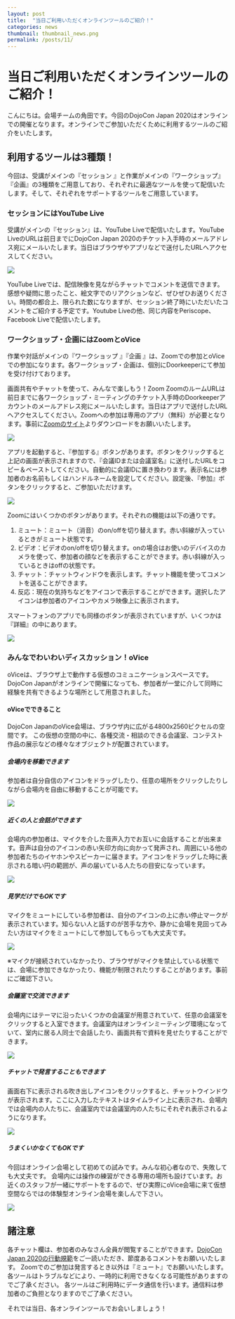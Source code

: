 ```yaml
---
layout: post
title:  "当日ご利用いただくオンラインツールのご紹介！"
categories: news
thumbnail: thumbnail_news.png
permalink: /posts/11/
---
```


# 当日ご利用いただくオンラインツールのご紹介！


こんにちは。会場チームの角田です。今回のDojoCon Japan 2020はオンラインでの開催となります。オンラインでご参加いただくために利用するツールのご紹介をいたします。

## 利用するツールは3種類！

今回は、受講がメインの『セッション 』と作業がメインの『ワークショップ』『企画』の3種類をご用意しており、それぞれに最適なツールを使って配信いたします。そして、それぞれをサポートするツールをご用意しています。

### セッションにはYouTube Live

受講がメインの『セッション』は、YouTube Liveで配信いたします。YouTube LiveのURLは前日までにDojoCon Japan 2020のチケット入手時のメールアドレス宛にメールいたします。当日はブラウザやアプリなどで送付したURLへアクセスしてください。

![](/img/post/11/1.png)


YouTube Liveでは、配信映像を見ながらチャットでコメントを送信できます。感想や疑問に思ったこと、絵文字でのリアクションなど、ぜひぜひお送りください。時間の都合上、限られた数になりますが、セッション終了時にいただいたコメントをご紹介する予定です。Youtube Liveの他、同じ内容をPeriscope、Facebook Liveで配信いたします。

### ワークショップ・企画にはZoomとoVice

作業や対話がメインの『ワークショップ 』『企画 』は、Zoomでの参加とoViceでの参加になります。各ワークショップ・企画は、個別にDoorkeeperにて参加を受け付けております。

画面共有やチャットを使って、みんなで楽しもう！Zoom
ZoomのルームURLは前日までに各ワークショップ・ミーティングのチケット入手時のDoorkeeperアカウントのメールアドレス宛にメールいたします。当日はアプリで送付したURLへアクセスしてください。Zoomへの参加は専用のアプリ（無料）が必要となります。事前に[Zoomのサイト](https://zoom.us/)よりダウンロードをお願いいたします。

![](/img/post/11/2.png)


アプリを起動すると、『参加する』ボタンがあります。ボタンをクリックすると上記の画面が表示されますので、『会議IDまたは会議室名』に送付したURLをコピー＆ペーストしてください。自動的に会議IDに置き換わります。表示名には参加者のお名前もしくはハンドルネームを設定してください。設定後、『参加』ボタンをクリックすると、ご参加いただけます。

![](/img/post/11/3.png)

Zoomにはいくつかのボタンがあります。それぞれの機能は以下の通りです。

1. ミュート：ミュート（消音）のon/offを切り替えます。赤い斜線が入っているときがミュート状態です。
2. ビデオ：ビデオのon/offを切り替えます。onの場合はお使いのデバイスのカメラを使って、参加者の顔などを表示することができます。赤い斜線が入っているときはoffの状態です。
3. チャット：チャットウィンドウを表示します。チャット機能を使ってコメントを送ることができます。
4. 反応：現在の気持ちなどをアイコンで表示することができます。選択したアイコンは参加者のアイコンやカメラ映像上に表示されます。


スマートフォンのアプリでも同様のボタンが表示されていますが、いくつかは『詳細』の中にあります。

![](/img/post/11/4.png)

### みんなでわいわいディスカッション！oVice

oViceは、ブラウザ上で動作する仮想のコミュニケーションスペースです。
DojoCon Japanがオンラインで開催になっても、参加者が一堂に介して同時に経験を共有できるような場所として用意されました。

#### oViceでできること

DojoCon JapanのoVice会場は、ブラウザ内に広がる4800x2560ピクセルの空間です。
この仮想の空間の中に、各種交流・相談のできる会議室、コンテスト作品の展示などの様々なオブジェクトが配置されています。

##### 会場内を移動できます

参加者は自分自信のアイコンをドラッグしたり、任意の場所をクリックしたりしながら会場内を自由に移動することが可能です。

![](/img/post/11/5.png)

##### 近くの人と会話ができます

会場内の参加者は、マイクを介した音声入力でお互いに会話することが出来ます。音声は自分のアイコンの赤い矢印方向に向かって発声され、周囲にいる他の参加者たちのイヤホンやスピーカーに届きます。アイコンをドラッグした時に表示される暗い円の範囲が、声の届いている人たちの目安になっています。

![](/img/post/11/6.png)

##### 見学だけでもOKです

マイクをミュートにしている参加者は、自分のアイコンの上に赤い停止マークが表示されています。知らない人と話すのが苦手な方や、静かに会場を見回ってみたい方はマイクをミュートにして参加してもらっても大丈夫です。

![](/img/post/11/7.png)

※マイクが接続されていなかったり、ブラウザがマイクを禁止している状態では、会場に参加できなかったり、機能が制限されたりすることがあります。事前にご確認下さい。

##### 会議室で交流できます

会場内にはテーマに沿ったいくつかの会議室が用意されていて、任意の会議室をクリックすると入室できます。会議室内はオンラインミーティング環境になっていて、室内に居る人同士で会話したり、画面共有で資料を見せたりすることができます。

![](/img/post/11/8.png)

##### チャットで発言することもできます

画面右下に表示される吹き出しアイコンをクリックすると、チャットウインドウが表示されます。ここに入力したテキストはタイムライン上に表示され、会場内では会場内の人たちに、会議室内では会議室内の人たちにそれぞれ表示されるようになります。

![](/img/post/11/9.png)

##### うまくいかなくてもOKです

今回はオンライン会場として初めての試みです。みんな初心者なので、失敗しても大丈夫です。 会場内には操作の練習ができる専用の場所も設けています。お近くのスタッフが一緒にサポートをするので、ぜひ実際にoVice会場に来て仮想空間ならではの体験型オンライン会場を楽しんで下さい。

![](/img/post/11/10.png)

## 諸注意

各チャット欄は、参加者のみなさん全員が閲覧することができます。[DojoCon Japan 2020の行動規範](https://dojocon2020.coderdojo.jp/code-of-conduct/)をご一読いただき、節度あるコメントをお願いいたします。
Zoomでのご参加は発言するとき以外は『ミュート』でお願いいたします。
各ツールはトラブルなどにより、一時的に利用できなくなる可能性がありますのでご了承ください。
各ツールはご利用時にデータ通信を行います。通信料は参加者のご負担となりますのでご了承ください。


それでは当日、各オンラインツールでお会いしましょう！

